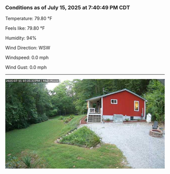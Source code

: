 ### Conditions as of July 15, 2025 at 7:40:49 PM CDT 

Temperature: 79.80 &deg;F

Feels like: 79.80 &deg;F

Humidity: 94%

Wind Direction: WSW

Windspeed: 0.0 mph

Wind Gust: 0.0 mph

---

<img src="./images/latest.jpeg"/>

